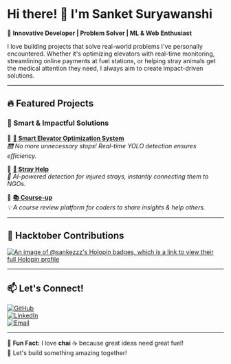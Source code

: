 # Hi there! 👋 I'm Sanket Suryawanshi  

🚀 **Innovative Developer | Problem Solver | ML & Web Enthusiast**  

I love building projects that solve real-world problems I've personally encountered. Whether it's optimizing elevators with real-time monitoring, streamlining online payments at fuel stations, or helping stray animals get the medical attention they need, I always aim to create impact-driven solutions.  

---

## 🔥 Featured Projects  
### 🚀 Smart & Impactful Solutions  
🔹 **[🚦 Smart Elevator Optimization System](https://github.com/sankezzz/Elevator-Optimization)**  
   *🛗 No more unnecessary stops! Real-time YOLO detection ensures efficiency.*  

🔹 **[🐾 Stray Help](https://github.com/sankezzz/StrayAid-ML)**  
   *🤖 AI-powered detection for injured strays, instantly connecting them to NGOs.*  

🔹 **[📚 Course-up](https://github.com/sankezzz/COURSE-UP)**  
   *💡 A course review platform for coders to share insights & help others.*  

---



## 🎉 Hacktober Contributions  
[![An image of @sankezzz's Holopin badges, which is a link to view their full Holopin profile](https://holopin.me/sankezzz)](https://holopin.io/@sankezzz)  

---

## 📫 Let's Connect!  
[![GitHub](https://img.shields.io/badge/GitHub-181717?style=for-the-badge&logo=github&logoColor=white)](https://github.com/sankezzz)  
[![LinkedIn](https://img.shields.io/badge/LinkedIn-0A66C2?style=for-the-badge&logo=linkedin&logoColor=white)](https://www.linkedin.com/in/sanket-suryawanshi/)  
[![Email](https://img.shields.io/badge/Email-D14836?style=for-the-badge&logo=gmail&logoColor=white)](mailto:your.email@example.com)  

---

💙 **Fun Fact:** I love **chai** ☕ because great ideas need great fuel!  
🚀 Let's build something amazing together!  
